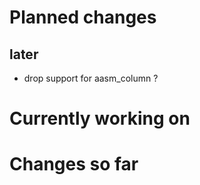 # Planned changes

## later

   * drop support for aasm_column ?


# Currently working on


# Changes so far
